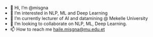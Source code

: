 - 👋 Hi, I’m @misgna
- 👀 I’m interested in NLP, ML and Deep Learning
- 🌱 I’m currently lecturer of AI and datamining @ Mekelle University
- 💞️ I’m looking to collaborate on NLP, ML, Deep Learning.
- 📫 How to reach me haile.misgna@mu.edu.et

<!---
misgna/misgna is a ✨ special ✨ repository because its `README.md` (this file) appears on your GitHub profile.
You can click the Preview link to take a look at your changes.
--->
